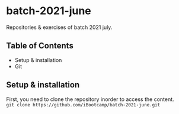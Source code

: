 # batch-2021-june

Repositories &amp; exercises of batch 2021 july.

## Table of Contents

- Setup & installation
- Git

## Setup & installation

First, you need to clone the repository inorder to access the content. <br/>
`git clone https://github.com/iBootcamp/batch-2021-june.git`
